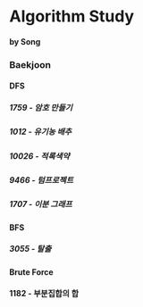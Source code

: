 Algorithm Study
=============
#### by Song
### Baekjoon
#### DFS
##### 1759 - 암호 만들기
##### 1012 - 유기농 배추
##### 10026 - 적록색약
##### 9466 - 텀프로젝트
##### 1707 - 이분 그래프
##### 
#### BFS
##### 3055 - 탈출
#####
#### Brute Force
#### 1182 - 부분집합의 합
